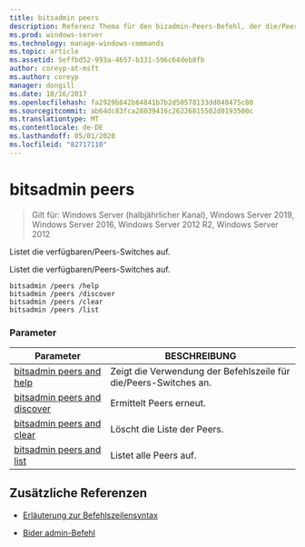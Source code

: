 ```yaml
---
title: bitsadmin peers
description: Referenz Thema für den bizadmin-Peers-Befehl, der die/Peers-Switches auflistet.
ms.prod: windows-server
ms.technology: manage-windows-commands
ms.topic: article
ms.assetid: 5effbd52-993a-4657-b331-596c64deb8fb
author: coreyp-at-msft
ms.author: coreyp
manager: dongill
ms.date: 10/16/2017
ms.openlocfilehash: fa2929b842b64841b7b2d50578133dd040475c80
ms.sourcegitcommit: ab64dc83fca28039416c26226815502d0193500c
ms.translationtype: MT
ms.contentlocale: de-DE
ms.lasthandoff: 05/01/2020
ms.locfileid: "82717110"
---
```

# <a name="bitsadmin-peers"></a>bitsadmin peers

> Gilt für: Windows Server (halbjährlicher Kanal), Windows Server 2019, Windows Server 2016, Windows Server 2012 R2, Windows Server 2012

Listet die verfügbaren/Peers-Switches auf.

Listet die verfügbaren/Peers-Switches auf.

```
bitsadmin /peers /help
bitsadmin /peers /discover
bitsadmin /peers /clear
bitsadmin /peers /list
```

### <a name="parameters"></a>Parameter
| Parameter | BESCHREIBUNG |
| -------------- | -------------- |
| [bitsadmin peers and help](bitsadmin-peers-and-help.md) | Zeigt die Verwendung der Befehlszeile für die/Peers-Switches an. |
| [bitsadmin peers and discover](bitsadmin-peers-and-discover.md) | Ermittelt Peers erneut. |
| [bitsadmin peers and clear](bitsadmin-peers-and-clear.md) | Löscht die Liste der Peers. |
| [bitsadmin peers and list](bitsadmin-peers-and-list.md) | Listet alle Peers auf. |

## <a name="additional-references"></a>Zusätzliche Referenzen

- [Erläuterung zur Befehlszeilensyntax](command-line-syntax-key.md)

- [Bider admin-Befehl](bitsadmin.md)
